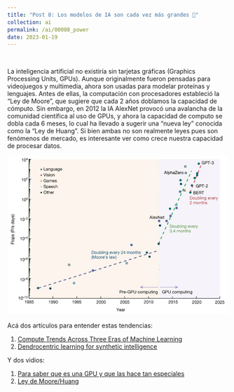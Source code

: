 ```yaml
---
title: "Post 8: Los modelos de IA son cada vez más grandes 💸"
collection: ai
permalink: /ai/00008_power
date: 2023-01-19
---
```


&nbsp;


La inteligencia artificial no existiría sin tarjetas gráficas (Graphics Processing Units, GPUs). Aunque originalmente fueron pensadas para videojuegos y multimedia, ahora son usadas para modelar proteínas y lenguajes. Antes de ellas, la computación con procesadores estableció la “Ley de Moore”, que sugiere que cada 2 años doblamos la capacidad de cómputo. Sin embargo, en 2012 la IA AlexNet provocó una avalancha de la comunidad científica al uso de GPUs, y ahora la capacidad de computo se dobla cada 6 meses, lo cual ha llevado a sugerir una “nueva ley” conocida como la “Ley de Huang”. Si bien ambas no son realmente leyes pues son fenómenos de mercado, es interesante ver como crece nuestra capacidad de procesar datos. 

![img](/images/ai/00009_power.jpg)

Acá dos artículos para entender estas tendencias:
1) [Compute Trends Across Three Eras of Machine Learning](https://arxiv.org/abs/2202.05924)
2) [Dendrocentric learning for synthetic intelligence](https://www.nature.com/articles/s41586-022-05340-6)

Y dos vidios:
1) [Para saber que es una GPU y que las hace tan especiales](https://youtu.be/C_wSHKG8_fg)
2) [Ley de Moore/Huang](https://youtu.be/Jlbxj182bhg)

